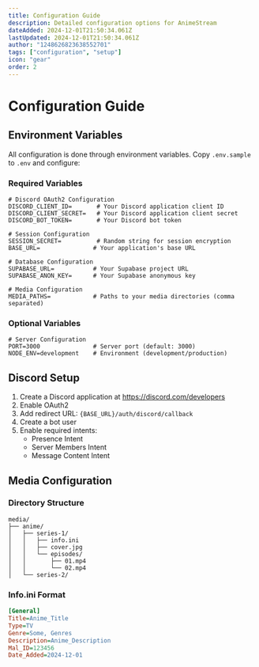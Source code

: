 ```yaml
---
title: Configuration Guide
description: Detailed configuration options for AnimeStream
dateAdded: 2024-12-01T21:50:34.061Z
lastUpdated: 2024-12-01T21:50:34.061Z
author: "1248626823638552701"
tags: ["configuration", "setup"]
icon: "gear"
order: 2
---
```


# Configuration Guide

## Environment Variables

All configuration is done through environment variables. Copy `.env.sample` to `.env` and configure:

### Required Variables

```env
# Discord OAuth2 Configuration
DISCORD_CLIENT_ID=       # Your Discord application client ID
DISCORD_CLIENT_SECRET=   # Your Discord application client secret
DISCORD_BOT_TOKEN=       # Your Discord bot token

# Session Configuration
SESSION_SECRET=          # Random string for session encryption
BASE_URL=               # Your application's base URL

# Database Configuration
SUPABASE_URL=           # Your Supabase project URL
SUPABASE_ANON_KEY=      # Your Supabase anonymous key

# Media Configuration
MEDIA_PATHS=            # Paths to your media directories (comma separated)
```

### Optional Variables

```env
# Server Configuration
PORT=3000               # Server port (default: 3000)
NODE_ENV=development    # Environment (development/production)
```

## Discord Setup

1. Create a Discord application at https://discord.com/developers
2. Enable OAuth2
3. Add redirect URL: `{BASE_URL}/auth/discord/callback`
4. Create a bot user
5. Enable required intents:
   - Presence Intent
   - Server Members Intent
   - Message Content Intent

## Media Configuration

### Directory Structure

```
media/
├── anime/
│   ├── series-1/
│   │   ├── info.ini
│   │   ├── cover.jpg
│   │   └── episodes/
│   │       ├── 01.mp4
│   │       └── 02.mp4
│   └── series-2/
```

### Info.ini Format

```ini
[General]
Title=Anime_Title
Type=TV
Genre=Some, Genres
Description=Anime_Description
Mal_ID=123456
Date_Added=2024-12-01
```
